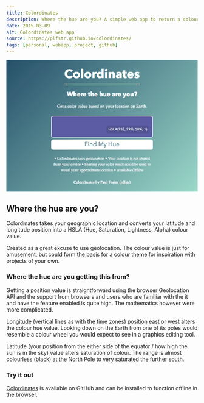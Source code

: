```yaml
---
title: Colordinates
description: Where the hue are you? A simple web app to return a colour value based on your location on the Earth.
date: 2015-03-09
alt: Colordinates web app
source: https://plfstr.github.io/colordinates/
tags: [personal, webapp, project, github]
---
```


![Colordinates App](/assets/images/colordinates.png)

## Where the hue are you?

Colordinates takes your geographic location and converts your latitude and longitude position into a HSLA (Hue, Saturation, Lightness, Alpha) colour value. 

Created as a great excuse to use geolocation. The colour value is just for amusement, but could form the basis for a colour theme for  inspiration with projects of your own.

### Where the hue are you getting this from?

Getting a position value is straightforward using the browser Geolocation API and the support from browsers and users who are familiar with the it and have the feature enabled is quite high. The mathematics however were more complicated. 

Longitude (vertical lines as with the time zones) position east or west alters the colour hue value. Looking down on the Earth from one of its poles would resemble a colour wheel you would expect to see in a graphics editing tool.

Latitude (your position from the either side of the equator / how high the sun is in the sky) value alters saturation of colour. The range is almost colourless (black) at the North Pole to very saturated the further south. 

### Try it out

[Colordinates](https://plfstr.github.io/colordinates/) is available on GitHub and can be installed to function offline in the browser.